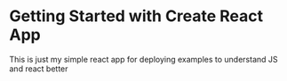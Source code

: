 # Getting Started with Create React App

This is just my simple react app for deploying examples to understand JS and react better